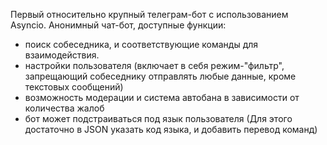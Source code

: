 Первый относительно крупный телеграм-бот с использованием Asyncio. 
Анонимный чат-бот, доступные функции:
- поиск собеседника, и соответствующие команды для взаимодействия.
- настройки пользователя (включает в себя режим-"фильтр", запрещающий собеседнику отправлять любые данные, кроме текстовых сообщений)
- возможность модерации и система автобана в зависимости от количества жалоб
- бот может подстраиваться под язык пользователя (Для этого достаточно в JSON указать код языка, и добавить перевод команд) 
